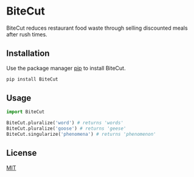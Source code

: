 # BiteCut

BiteCut reduces restaurant food waste through selling discounted meals after rush times.

## Installation

Use the package manager [pip](https://pip.pypa.io/en/stable/) to install BiteCut.

```bash
pip install BiteCut
```

## Usage

```python
import BiteCut

BiteCut.pluralize('word') # returns 'words'
BiteCut.pluralize('goose') # returns 'geese'
BiteCut.singularize('phenomena') # returns 'phenomenon'
```

## License
[MIT](https://choosealicense.com/licenses/mit/)
